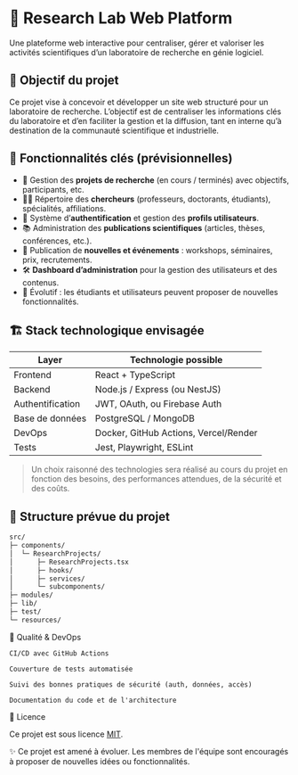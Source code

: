 # 🧪 Research Lab Web Platform

Une plateforme web interactive pour centraliser, gérer et valoriser les activités scientifiques d’un laboratoire de recherche en génie logiciel.

## 🎯 Objectif du projet

Ce projet vise à concevoir et développer un site web structuré pour un laboratoire de recherche. L’objectif est de centraliser les informations clés du laboratoire et d’en faciliter la gestion et la diffusion, tant en interne qu’à destination de la communauté scientifique et industrielle.

## 🚀 Fonctionnalités clés (prévisionnelles)

- 🔬 Gestion des **projets de recherche** (en cours / terminés) avec objectifs, participants, etc.
- 👩‍🔬 Répertoire des **chercheurs** (professeurs, doctorants, étudiants), spécialités, affiliations.
- 👤 Système d’**authentification** et gestion des **profils utilisateurs**.
- 📚 Administration des **publications scientifiques** (articles, thèses, conférences, etc.).
- 📰 Publication de **nouvelles et événements** : workshops, séminaires, prix, recrutements.
- 🛠️ **Dashboard d’administration** pour la gestion des utilisateurs et des contenus.
- 🧩 Évolutif : les étudiants et utilisateurs peuvent proposer de nouvelles fonctionnalités.

## 🏗️ Stack technologique envisagée

| Layer         | Technologie possible            |
|---------------|---------------------------------|
| Frontend      | React + TypeScript              |
| Backend       | Node.js / Express (ou NestJS)   |
| Authentification | JWT, OAuth, ou Firebase Auth |
| Base de données | PostgreSQL / MongoDB           |
| DevOps        | Docker, GitHub Actions, Vercel/Render |
| Tests         | Jest, Playwright, ESLint        |

> Un choix raisonné des technologies sera réalisé au cours du projet en fonction des besoins, des performances attendues, de la sécurité et des coûts.

## 📁 Structure prévue du projet

```bash
src/
├─ components/
│  └─ ResearchProjects/
│      ├─ ResearchProjects.tsx
│      ├─ hooks/
│      ├─ services/
│      └─ subcomponents/
├─ modules/
├─ lib/
├─ test/
└─ resources/
```

🧪 Qualité & DevOps

    CI/CD avec GitHub Actions

    Couverture de tests automatisée

    Suivi des bonnes pratiques de sécurité (auth, données, accès)

    Documentation du code et de l'architecture

📄 Licence

Ce projet est sous licence [MIT](LICENSE.txt).

✨ Ce projet est amené à évoluer. Les membres de l'équipe sont encouragés à proposer de nouvelles idées ou fonctionnalités.

